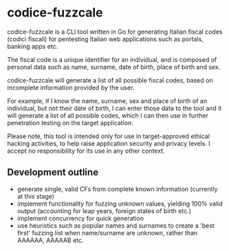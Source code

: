 
# codice-fuzzcale

codice-fuzzcale is a CLI tool written in Go for generating Italian fiscal codes (codici fiscali) for pentesting Italian web applications such as portals, banking apps etc. 

The fiscal code is a unique identifier for an individual, and is composed of personal data such as name, surname, date of birth, place of birth and sex. 

codice-fuzzcale will generate a list of all possible fiscal codes, based on incomplete information provided by the user. 

For example, if I know the name, surname, sex and place of birth of an individual, but not their date of birth, I can enter those data to the tool and it will generate a list of all possible codes, which I can then use in further penetration testing on the target application. 

Please note, this tool is intended only for use in target-approved ethical hacking activities, to help raise application security and privacy levels. I accept no responsibility for its use in any other context.

## Development outline
- generate single, valid CFs from complete known information (currently at this stage)
- implement functionality for fuzzing unknown values, yielding 100% valid output (accounting for leap years, foreign states of birth etc.)
- implement concurrency for quick generation
- use heuristics such as popular names and surnames to create a 'best first' fuzzing list when name/surname are unknown, rather than AAAAAA, AAAAAB etc. 
